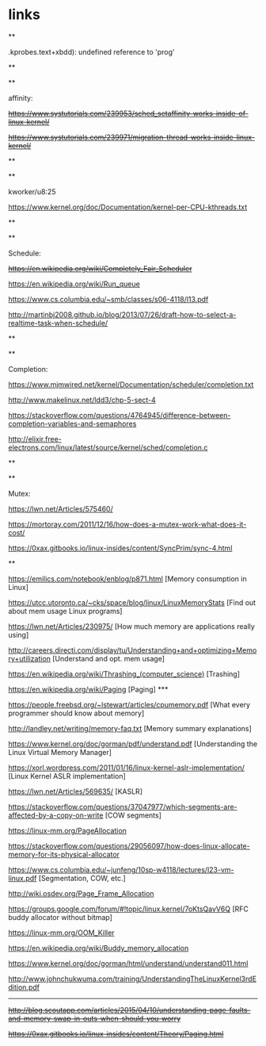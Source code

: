 # links

**

.kprobes.text+xbdd): undefined reference to 'prog'

**

**

affinity:

<s>https://www.systutorials.com/239953/sched_setaffinity-works-inside-of-linux-kernel/</s>

<s>https://www.systutorials.com/239971/migration-thread-works-inside-linux-kernel/</s>

**

** 

kworker/u8:25

https://www.kernel.org/doc/Documentation/kernel-per-CPU-kthreads.txt

**

**

Schedule:

<s>https://en.wikipedia.org/wiki/Completely_Fair_Scheduler</s>

https://en.wikipedia.org/wiki/Run_queue

https://www.cs.columbia.edu/~smb/classes/s06-4118/l13.pdf

http://martinbj2008.github.io/blog/2013/07/26/draft-how-to-select-a-realtime-task-when-schedule/

**

** 

Completion:

https://www.mjmwired.net/kernel/Documentation/scheduler/completion.txt

http://www.makelinux.net/ldd3/chp-5-sect-4

https://stackoverflow.com/questions/4764945/difference-between-completion-variables-and-semaphores

http://elixir.free-electrons.com/linux/latest/source/kernel/sched/completion.c

**

**

Mutex:

https://lwn.net/Articles/575460/

https://mortoray.com/2011/12/16/how-does-a-mutex-work-what-does-it-cost/

https://0xax.gitbooks.io/linux-insides/content/SyncPrim/sync-4.html

**


https://emilics.com/notebook/enblog/p871.html [Memory consumption in Linux]

https://utcc.utoronto.ca/~cks/space/blog/linux/LinuxMemoryStats [Find out about mem usage Linux programs]

https://lwn.net/Articles/230975/ [How much memory are applications really using]

http://careers.directi.com/display/tu/Understanding+and+optimizing+Memory+utilization [Understand and opt. mem usage]

https://en.wikipedia.org/wiki/Thrashing_(computer_science) [Trashing]

https://en.wikipedia.org/wiki/Paging [Paging] ***

https://people.freebsd.org/~lstewart/articles/cpumemory.pdf [What every programmer should know about memory]

http://landley.net/writing/memory-faq.txt [Memory summary explanations]

https://www.kernel.org/doc/gorman/pdf/understand.pdf [Understanding the Linux Virtual Memory Manager]

https://xorl.wordpress.com/2011/01/16/linux-kernel-aslr-implementation/ [Linux Kernel ASLR implementation]

https://lwn.net/Articles/569635/ [KASLR]

https://stackoverflow.com/questions/37047977/which-segments-are-affected-by-a-copy-on-write [COW segments]

https://linux-mm.org/PageAllocation

https://stackoverflow.com/questions/29056097/how-does-linux-allocate-memory-for-its-physical-allocator

https://www.cs.columbia.edu/~junfeng/10sp-w4118/lectures/l23-vm-linux.pdf [Segmentation, COW, etc.]

http://wiki.osdev.org/Page_Frame_Allocation

https://groups.google.com/forum/#!topic/linux.kernel/7oKtsQavV6Q [RFC buddy allocator without bitmap]

https://linux-mm.org/OOM_Killer

https://en.wikipedia.org/wiki/Buddy_memory_allocation

https://www.kernel.org/doc/gorman/html/understand/understand011.html

http://www.johnchukwuma.com/training/UnderstandingTheLinuxKernel3rdEdition.pdf



*****
<s>http://blog.scoutapp.com/articles/2015/04/10/understanding-page-faults-and-memory-swap-in-outs-when-should-you-worry</s>

<s>https://0xax.gitbooks.io/linux-insides/content/Theory/Paging.html</s>


